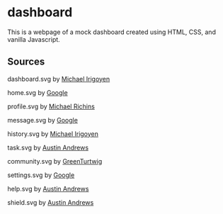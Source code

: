 # dashboard
This is a webpage of a mock dashboard created using HTML, CSS, and vanilla Javascript.


## Sources
dashboard.svg by [Michael Irigoyen](https://materialdesignicons.com/icon/view-dashboard-variant-outline)

home.svg by [Google](https://materialdesignicons.com/icon/home)

profile.svg by [Michael Richins](https://materialdesignicons.com/icon/card-account-details-outline)

message.svg by [Google](https://materialdesignicons.com/icon/card-account-details-outline)

history.svg by [Michael Irigoyen](https://materialdesignicons.com/icon/clipboard-text-clock)

task.svg by [Austin Andrews](https://materialdesignicons.com/icon/format-list-checks)

community.svg by [GreenTurtwig](https://materialdesignicons.com/icon/account-group)

settings.svg by [Google](https://materialdesignicons.com/icon/cog)

help.svg by [Austin Andrews](https://materialdesignicons.com/icon/help)

shield.svg by [Austin Andrews](https://materialdesignicons.com/icon/shield)